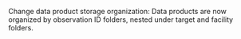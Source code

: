 Change data product storage organization: Data products are now organized by observation ID folders, nested under target and facility folders.
